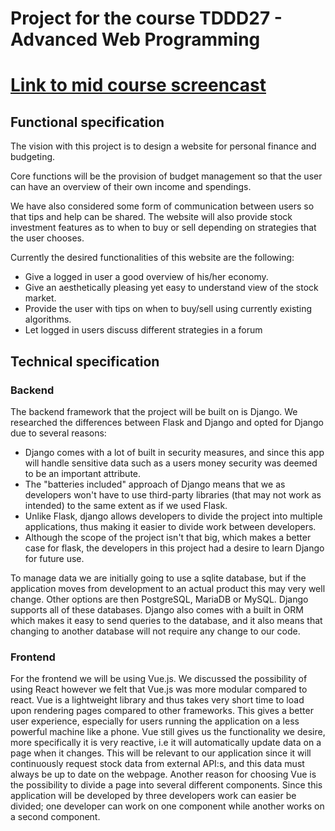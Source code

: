 # Project for the course TDDD27 - Advanced Web Programming

# [Link to mid course screencast](https://youtu.be/nrZc5Tm-Kvg) 


## Functional specification
The vision with this project is to design a website for personal finance and budgeting.

Core functions will be the provision of budget management so that the user can have an overview of their own income and spendings.

We have also considered some form of communication between users so that tips and help can be shared.
The website will also provide stock investment features as to when to buy or sell depending on strategies that the user chooses. 

Currently the desired functionalities of this website are the following:

*  Give a logged in user a good overview of his/her economy.
*  Give an aesthetically pleasing yet easy to understand view of the stock market.
*  Provide the user with tips on when to buy/sell using currently existing algorithms.
*  Let logged in users discuss different strategies in a forum

## Technical specification

### Backend
The backend framework that the project will be built on is Django. 
We researched the differences between Flask and Django and opted for Django due to several reasons:

* Django comes with a lot of built in security measures, and since this app will handle sensitive data such as a users money security was deemed to be an important attribute. 
* The "batteries included" approach of Django means that we as developers won't have to use third-party libraries (that may not work as intended) to the same extent as if we used Flask.
* Unlike Flask, django allows developers to divide the project into multiple applications, thus making it easier to divide work between developers.  
* Although the scope of the project isn't that big, which makes a better case for flask, the developers in this project had a desire to learn Django for future use.  

To manage data we are initially going to use a sqlite database, but if the application moves from development to an actual product this may very well change. 
Other options are then PostgreSQL, MariaDB or MySQL. Django supports all of these databases. Django also comes with a built in ORM which makes it easy to send queries to the
database, and it also means that changing to another database will not require any change to our code. 


### Frontend
For the frontend we will be using Vue.js. We discussed the possibility of using React however we felt that Vue.js was more modular compared to react. 
Vue is a lightweight library and thus takes very short time to load upon rendering pages compared to other frameworks. This gives a better user experience, 
especially for users running the application on a less powerful machine like a phone. Vue still gives us the functionality we desire, more specifically it 
is very reactive, i.e it will automatically update data on a page when it changes. This will be relevant to our application since it will continuously request
stock data from external API:s, and this data must always be up to date on the webpage. Another reason for choosing Vue is the possibility to divide a page into 
several different components. Since this application will be developed by three developers work can easier be divided; one developer can work on one component while another
works on a second component. 


